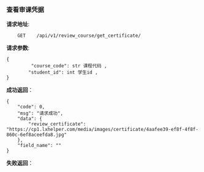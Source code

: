 ### 查看审课凭据

**请求地址**:
```
    GET    /api/v1/review_course/get_certificate/
```

**请求参数**:
```
{
         "course_code": str 课程代码 ,
        "student_id": int 学生id ,
}
```


**成功返回**：
```
{
    "code": 0,
    "msg": "请求成功",
    "data": {
        "review_certificate": "https://cp1.lxhelper.com/media/images/certificate/4aafee39-ef8f-4f8f-860c-6ef8aceefda8.jpg"
    },
    "field_name": ""
}
```

**失败返回**：
```

```